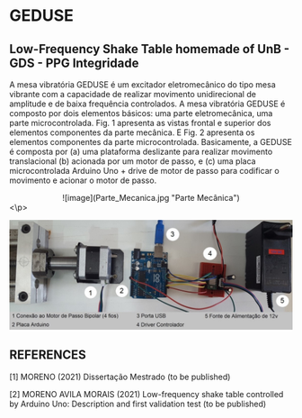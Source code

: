 # GEDUSE
## Low-Frequency Shake Table homemade of UnB - GDS - PPG Integridade

A mesa vibratória GEDUSE é um excitador eletromecânico do tipo mesa vibrante com a capacidade de realizar movimento unidirecional de amplitude e de baixa frequência controlados. A mesa vibratória GEDUSE é composto por dois elementos básicos: uma parte eletromecânica, uma parte microcontrolada. Fig. 1 apresenta as vistas frontal e superior dos elementos componentes da parte mecânica. E Fig. 2 apresenta os elementos componentes da parte microcontrolada. Basicamente, a GEDUSE é composta por (a) uma plataforma deslizante para realizar movimento translacional (b) acionada por um motor de passo, e (c) uma placa microcontrolada Arduino Uno + drive de motor de passo para codificar o movimento e acionar o motor de passo.

<center> ![image](Parte_Mecanica.jpg "Parte Mecânica")  </center>
<\p>

![image](Parte_MicroControlada.jpg "Parte MicroControlada")

## REFERENCES

[1] MORENO (2021) Dissertação Mestrado (to be published)

[2] MORENO AVILA MORAIS (2021) Low-frequency shake table controlled by Arduino Uno: Description and first validation test (to be published)
